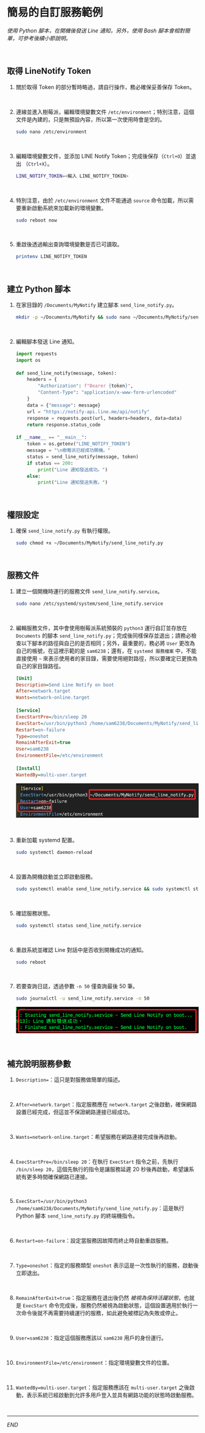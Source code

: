 # 簡易的自訂服務範例

_使用 Python 腳本，在開機後發送 Line 通知，另外，使用 Bash 腳本會相對簡單，可參考後續小節說明。_

<br>

## 取得 LineNotify Token

1. 關於取得 Token 的部分暫時略過，請自行操作，務必確保妥善保存 Token。

<br>

2. 連線並進入樹莓派，編輯環境變數文件 `/etc/environment`；特別注意，這個文件是內建的，只是無預設內容，所以第一次使用時會是空的。

    ```bash
    sudo nano /etc/environment
    ```

<br>

3. 編輯環境變數文件，並添加 LINE Notify Token；完成後保存（`Ctrl+O`）並退出 （`Ctrl+X`）。

    ```bash
    LINE_NOTIFY_TOKEN=<輸入 LINE_NOTIFY_TOKEN>
    ```

<br>

4. 特別注意，由於 `/etc/environment` 文件不能通過 `source` 命令加載，所以需要重新啟動系統來加載新的環境變數。

    ```bash
    sudo reboot now
    ```

<br>

5. 重啟後透過輸出查詢環境變數是否已可讀取。

    ```bash
    printenv LINE_NOTIFY_TOKEN
    ```

<br>

## 建立 Python 腳本

1. 在家目錄的 `/Documents/MyNotify` 建立腳本 `send_line_notify.py`。

    ```bash
    mkdir -p ~/Documents/MyNotify && sudo nano ~/Documents/MyNotify/send_line_notify.py
    ```

<br>

2. 編輯腳本發送 Line 通知。

    ```python
    import requests
    import os

    def send_line_notify(message, token):
        headers = {
            "Authorization": f"Bearer {token}",
            "Content-Type": "application/x-www-form-urlencoded"
        }
        data = {"message": message}
        url = "https://notify-api.line.me/api/notify"
        response = requests.post(url, headers=headers, data=data)
        return response.status_code

    if __name__ == "__main__":
        token = os.getenv("LINE_NOTIFY_TOKEN")
        message = "\n樹莓派已經成功開機。"
        status = send_line_notify(message, token)
        if status == 200:
            print("Line 通知發送成功。")
        else:
            print("Line 通知發送失敗。")
    ```

<br>

## 權限設定

1. 確保 `send_line_notify.py` 有執行權限。

    ```bash
    sudo chmod +x ~/Documents/MyNotify/send_line_notify.py
    ```

<br>

## 服務文件

1. 建立一個開機時運行的服務文件 `send_line_notify.service`。

    ```bash
    sudo nano /etc/systemd/system/send_line_notify.service
    ```

<br>

2. 編輯服務文件，其中會使用樹莓派系統預裝的 `python3` 運行自訂並存放在 `Documents` 的腳本 `send_line_notify.py`；完成後同樣保存並退出；請務必檢查以下腳本的路徑與自己的是否相同；另外，最重要的，務必將 `User` 更改為自己的帳號，在這裡示範的是 `sam6238`；還有，在 `systemd 服務檔案` 中，不能直接使用 `~` 來表示使用者的家目錄，需要使用絕對路徑，所以要確定已更換為自己的家目錄路徑。

    ```ini
    [Unit]
    Description=Send Line Notify on boot
    After=network.target
    Wants=network-online.target

    [Service]
    ExecStartPre=/bin/sleep 20
    ExecStart=/usr/bin/python3 /home/sam6238/Documents/MyNotify/send_line_notify.py
    Restart=on-failure
    Type=oneshot
    RemainAfterExit=true
    User=sam6238
    EnvironmentFile=/etc/environment

    [Install]
    WantedBy=multi-user.target
    ```

    ![](images/img_06.png)

<br>

3. 重新加載 systemd 配置。

    ```bash
    sudo systemctl daemon-reload
    ```

<br>

4. 設置為開機啟動並立即啟動服務。

    ```bash
    sudo systemctl enable send_line_notify.service && sudo systemctl start send_line_notify.service
    ```

<br>

5. 確認服務狀態。

    ```bash
    sudo systemctl status send_line_notify.service
    ```

<br>

6. 重啟系統並確認 Line 對話中是否收到開機成功的通知。

    ```bash
    sudo reboot
    ```

<br>

7. 若要查詢日誌，透過參數 `-n 50` 僅查詢最後 50 筆。

    ```bash
    sudo journalctl -u send_line_notify.service -n 50
    ```

    ![](images/img_07.png)

<br>

## 補充說明服務參數

1. `Description=`：這只是對服務做簡單的描述。

<br>

2. `After=network.target`：指定服務應在 `network.target` 之後啟動，確保網路設置已經完成，但這並不保證網路連接已經成功。

<br>

3. `Wants=network-online.target`：希望服務在網路連接完成後再啟動。

<br>

4. `ExecStartPre=/bin/sleep 20`：在執行 `ExecStart` 指令之前，先執行 `/bin/sleep 20`，這個先執行的指令是讓服務延遲 20 秒後再啟動，希望讓系統有更多時間確保網路已連接。

<br>

5. `ExecStart=/usr/bin/python3 /home/sam6238/Documents/MyNotify/send_line_notify.py`：這是執行 Python 腳本 `send_line_notify.py` 的終端機指令。

<br>

6. `Restart=on-failure`：設定當服務因故障而終止時自動重啟服務。

<br>

7. `Type=oneshot`：指定的服務類型 `oneshot` 表示這是一次性執行的服務，啟動後立即退出。

<br>

8. `RemainAfterExit=true`：指定服務在退出後仍然 _被視為保持活躍狀態_，也就是 `ExecStart` 命令完成後，服務仍然被視為啟動狀態，這個設置適用於執行一次命令後就不再需要持續運行的服務，如此避免被標記為失敗或停止。

<br>

9. `User=sam6238`：指定這個服務應該以 `sam6238` 用戶的身份運行。

<br>

10. `EnvironmentFile=/etc/environment`：指定環境變數文件的位置。

<br>

11. `WantedBy=multi-user.target`：指定服務應該在 `multi-user.target` 之後啟動，表示系統已經啟動到允許多用戶登入並具有網路功能的狀態時啟動服務。

<br>

___

_END_

